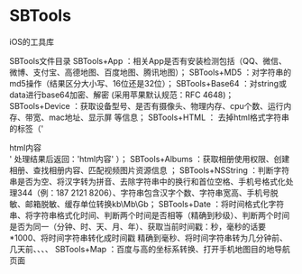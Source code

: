 # SBTools
iOS的工具库

SBTools文件目录
    SBTools+App ：相关App是否有安装检测包括（QQ、微信、微博、支付宝、高德地图、百度地图、腾讯地图）；
    SBTools+MD5 ：对字符串的md5操作（结果区分大小写、16位还是32位）；
    SBTools+Base64 ：对string或data进行base64加密、解密 (采用苹果默认规范：RFC 4648)；
    SBTools+Device ：获取设备型号、是否有摄像头、物理内存、cpu个数、运行内存、带宽、mac地址、显示屏 等信息；
    SBTools+HTML ： 去掉html格式字符串的标签（'<div>html内容</div>' 处理结果后返回：'html内容' ）；
    SBTools+Albums ：获取相册使用权限、创建相册、查找相册内容、匹配视频图片资源信息 ；
    SBTools+NSString ：判断字符串是否为空、将汉字转为拼音、去除字符串中的换行和首位空格、手机号格式化处理344（例：187 2121 8206）、字符串包含汉字个数、字符串宽高、手机号脱敏、邮箱脱敏、缓存单位转换kb\Mb\Gb；
    SBTools+Date ：将时间格式化字符串、将字符串格式化时间、判断两个时间是否相等（精确到秒级）、判断两个时间是否为同一（分钟、时、天、月、年）、获取当前时间戳：秒，毫秒的话要*1000、将时间字符串转化成时间戳 精确到毫秒、将时间字符串转为几分钟前、几天前、、、、
    SBTools+Map ：百度与高的坐标系转换、打开手机地图目的地导航页面
